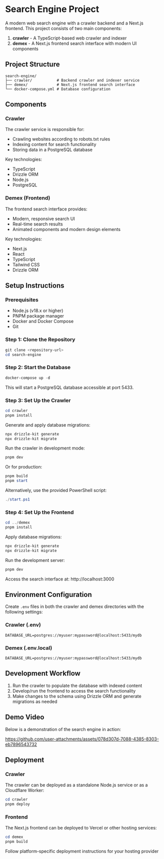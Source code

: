 # Search Engine Project

A modern web search engine with a crawler backend and a Next.js frontend. This project consists of two main components:

1. **crawler** - A TypeScript-based web crawler and indexer
2. **demex** - A Next.js frontend search interface with modern UI components

## Project Structure

```
search-engine/
├── crawler/           # Backend crawler and indexer service
├── demex/             # Next.js frontend search interface
└── docker-compose.yml # Database configuration
```

## Components

### Crawler

The crawler service is responsible for:

- Crawling websites according to robots.txt rules
- Indexing content for search functionality
- Storing data in a PostgreSQL database

Key technologies:

- TypeScript
- Drizzle ORM
- Node.js
- PostgreSQL

### Demex (Frontend)

The frontend search interface provides:

- Modern, responsive search UI
- Real-time search results
- Animated components and modern design elements

Key technologies:

- Next.js
- React
- TypeScript
- Tailwind CSS
- Drizzle ORM

## Setup Instructions

### Prerequisites

- Node.js (v18.x or higher)
- PNPM package manager
- Docker and Docker Compose
- Git

### Step 1: Clone the Repository

```powershell
git clone <repository-url>
cd search-engine
```

### Step 2: Start the Database

```powershell
docker-compose up -d
```

This will start a PostgreSQL database accessible at port 5433.

### Step 3: Set Up the Crawler

```powershell
cd crawler
pnpm install
```

Generate and apply database migrations:

```powershell
npx drizzle-kit generate
npx drizzle-kit migrate
```

Run the crawler in development mode:

```powershell
pnpm dev
```

Or for production:

```powershell
pnpm build
pnpm start
```

Alternatively, use the provided PowerShell script:

```powershell
./start.ps1
```

### Step 4: Set Up the Frontend

```powershell
cd ../demex
pnpm install
```

Apply database migrations:

```powershell
npx drizzle-kit generate
npx drizzle-kit migrate
```

Run the development server:

```powershell
pnpm dev
```

Access the search interface at: http://localhost:3000

## Environment Configuration

Create `.env` files in both the crawler and demex directories with the following settings:

### Crawler (.env)

```
DATABASE_URL=postgres://myuser:mypassword@localhost:5433/mydb
```

### Demex (.env.local)

```
DATABASE_URL=postgres://myuser:mypassword@localhost:5433/mydb
```

## Development Workflow

1. Run the crawler to populate the database with indexed content
2. Develop/run the frontend to access the search functionality
3. Make changes to the schema using Drizzle ORM and generate migrations as needed

## Demo Video

Below is a demonstration of the search engine in action:

https://github.com/user-attachments/assets/078d307d-7088-4385-8303-eb7896543732

## Deployment

### Crawler

The crawler can be deployed as a standalone Node.js service or as a Cloudflare Worker:

```powershell
cd crawler
pnpm deploy
```

### Frontend

The Next.js frontend can be deployed to Vercel or other hosting services:

```powershell
cd demex
pnpm build
```

Follow platform-specific deployment instructions for your hosting provider
